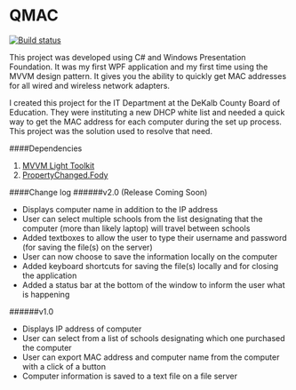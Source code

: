 QMAC
====

[![Build status](https://ci.appveyor.com/api/projects/status/dxigd9ndirm8awmy?svg=true)](https://ci.appveyor.com/project/RandomlyKnighted/qmac)


This project was developed using C# and Windows Presentation Foundation. It was my first WPF application and my first time using the MVVM design pattern. It gives you the ability to quickly get MAC addresses for all wired and wireless network adapters.

I created this project for the IT Department at the DeKalb County Board of Education. They were instituting a new DHCP white list and needed a quick way to get the MAC address for each computer during the set up process. This project was the solution used to resolve that need.


####Dependencies
1. [MVVM Light Toolkit](http://www.mvvmlight.net/)
2. [PropertyChanged.Fody](https://github.com/Fody/PropertyChanged)


####Change log
######v2.0 (Release Coming Soon)
* Displays computer name in addition to the IP address
* User can select multiple schools from the list designating that the computer (more than likely laptop) will travel between schools
* Added textboxes to allow the user to type their username and password (for saving the file(s) on the server)
* User can now choose to save the information locally on the computer
* Added keyboard shortcuts for saving the file(s) locally and for closing the application
* Added a status bar at the bottom of the window to inform the user what is happening

######v1.0
* Displays IP address of computer
* User can select from a list of schools designating which one purchased the computer
* User can export MAC address and computer name from the computer with a click of a button
* Computer information is saved to a text file on a file server

